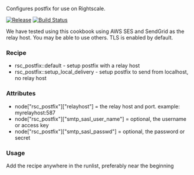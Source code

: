 Configures postfix for use on Rightscale.

[![Release](https://img.shields.io/github/release/rightscale-services-cookbooks/rsc_postfix.svg?style=flat)][release]
[![Build Status](https://img.shields.io/travis/rightscale-services-cookbooks/rsc_postfix.svg?style=flat)][travis]

[release]: https://github.com/rightscale-services-cookbooks/rsc_postfix/releases/latest
[travis]: https://travis-ci.org/rightscale-services-cookbooks/rsc_postfix

We have tested using this cookbook using AWS SES and SendGrid as the relay host.  You 
may be able to use others.  TLS is enabled by default.

### Recipe
* rsc_postfix::default - setup postfix with a relay host
* rsc_postfix::setup_local_delivery - setup postfix to send from localhost, no relay host

### Attributes
* node["rsc_postfix"]["relayhost"] = the relay host and port.  example: myrelayhost:587
* node["rsc_postfix"]["smtp_sasl_user_name"] = optional, the username or access key
* node["rsc_postfix"]["smtp_sasl_passwd"] = optional, the password or secret


### Usage
Add the recipe anywhere in the runlist, preferably near the beginning



